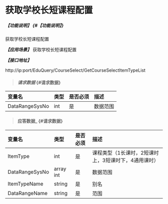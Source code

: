 # 获取学校长短课程配置
##### _【功能说明】_ {#【功能说明】}

获取学校长短课程配置


_**【应用场景】**_
获取学校长短课程配置


_**【接口地址】**_

http://ip:port/EduQuery/CourseSelect/GetCourseSelectItemTypeList


> #### _请求数据_ {#请求数据}

| 变量名 | 类型 | 是否必须 | 描述 |
| :--- | :--- | :--- | :--- |
| DataRangeSysNo|int| 是 | 数据范围|


> #### 应答数据_ {#请求数据}

| 变量名 | 类型 | 是否必须 | 描述 |
| :--- | :--- | :--- | :--- |
| ItemType| int| 是 | 课程类型（1长课时，2短课时上，3短课时下，4通用课时） |
| DataRangeSysNo|array int| 是 | 数据范围|
| ItemTypeName|string| 是 |别名|
| DataRangeName|string| 是 |范围|





